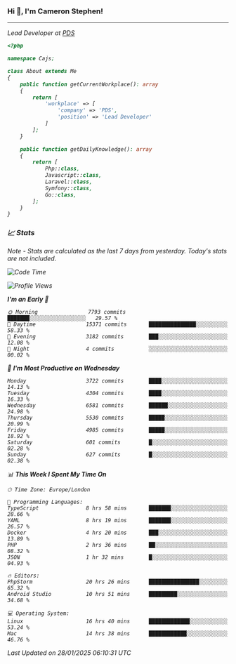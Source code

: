### Hi 👋, I'm Cameron Stephen!
<hr>
<p><em>Lead Developer at <a href="https://prindatasolutions.co.uk">PDS</a></p>


```php
<?php

namespace Cajs;

class About extends Me
{
    public function getCurrentWorkplace(): array
    {
        return [
            'workplace' => [
                'company' => 'PDS',
                'position' => 'Lead Developer'
            ]
        ];
    }

    public function getDailyKnowledge(): array
    {
        return [
            Php::class,
            Javascript::class,
            Laravel::class,
            Symfony::class,
            Go::class,
        ];
    }
}
```

### 📈 Stats
<p><em>Note - Stats are calculated as the last 7 days from yesterday. Today's stats are not included.</em></p>


<!--START_SECTION:waka-->
![Code Time](http://img.shields.io/badge/Code%20Time-4%2C234%20hrs%2018%20mins-blue)

![Profile Views](http://img.shields.io/badge/Profile%20Views-0-blue)

**I'm an Early 🐤** 

```text
🌞 Morning                7793 commits        ███████░░░░░░░░░░░░░░░░░░   29.57 % 
🌆 Daytime                15371 commits       ███████████████░░░░░░░░░░   58.33 % 
🌃 Evening                3182 commits        ███░░░░░░░░░░░░░░░░░░░░░░   12.08 % 
🌙 Night                  4 commits           ░░░░░░░░░░░░░░░░░░░░░░░░░   00.02 % 
```
📅 **I'm Most Productive on Wednesday** 

```text
Monday                   3722 commits        ████░░░░░░░░░░░░░░░░░░░░░   14.13 % 
Tuesday                  4304 commits        ████░░░░░░░░░░░░░░░░░░░░░   16.33 % 
Wednesday                6581 commits        ██████░░░░░░░░░░░░░░░░░░░   24.98 % 
Thursday                 5530 commits        █████░░░░░░░░░░░░░░░░░░░░   20.99 % 
Friday                   4985 commits        █████░░░░░░░░░░░░░░░░░░░░   18.92 % 
Saturday                 601 commits         █░░░░░░░░░░░░░░░░░░░░░░░░   02.28 % 
Sunday                   627 commits         █░░░░░░░░░░░░░░░░░░░░░░░░   02.38 % 
```


📊 **This Week I Spent My Time On** 

```text
🕑︎ Time Zone: Europe/London

💬 Programming Languages: 
TypeScript               8 hrs 58 mins       ███████░░░░░░░░░░░░░░░░░░   28.66 % 
YAML                     8 hrs 19 mins       ███████░░░░░░░░░░░░░░░░░░   26.57 % 
Docker                   4 hrs 20 mins       ███░░░░░░░░░░░░░░░░░░░░░░   13.89 % 
PHP                      2 hrs 36 mins       ██░░░░░░░░░░░░░░░░░░░░░░░   08.32 % 
JSON                     1 hr 32 mins        █░░░░░░░░░░░░░░░░░░░░░░░░   04.93 % 

🔥 Editors: 
PhpStorm                 20 hrs 26 mins      ████████████████░░░░░░░░░   65.32 % 
Android Studio           10 hrs 51 mins      █████████░░░░░░░░░░░░░░░░   34.68 % 

💻 Operating System: 
Linux                    16 hrs 40 mins      █████████████░░░░░░░░░░░░   53.24 % 
Mac                      14 hrs 38 mins      ████████████░░░░░░░░░░░░░   46.76 % 
```


 Last Updated on 28/01/2025 06:10:31 UTC
<!--END_SECTION:waka-->
